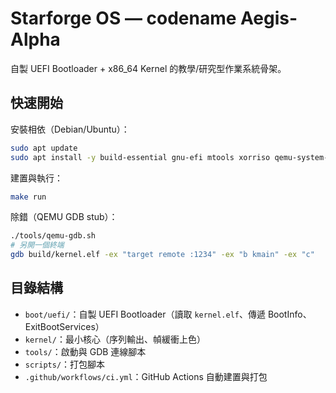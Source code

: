 # Starforge OS — codename **Aegis-Alpha**

自製 UEFI Bootloader + x86_64 Kernel 的教學/研究型作業系統骨架。

## 快速開始

安裝相依（Debian/Ubuntu）：
```bash
sudo apt update
sudo apt install -y build-essential gnu-efi mtools xorriso qemu-system-x86 ovmf
```

建置與執行：
```bash
make run
```

除錯（QEMU GDB stub）：
```bash
./tools/qemu-gdb.sh
# 另開一個終端
gdb build/kernel.elf -ex "target remote :1234" -ex "b kmain" -ex "c"
```

## 目錄結構
- `boot/uefi/`：自製 UEFI Bootloader（讀取 `kernel.elf`、傳遞 BootInfo、ExitBootServices）
- `kernel/`：最小核心（序列輸出、幀緩衝上色）
- `tools/`：啟動與 GDB 連線腳本
- `scripts/`：打包腳本
- `.github/workflows/ci.yml`：GitHub Actions 自動建置與打包
